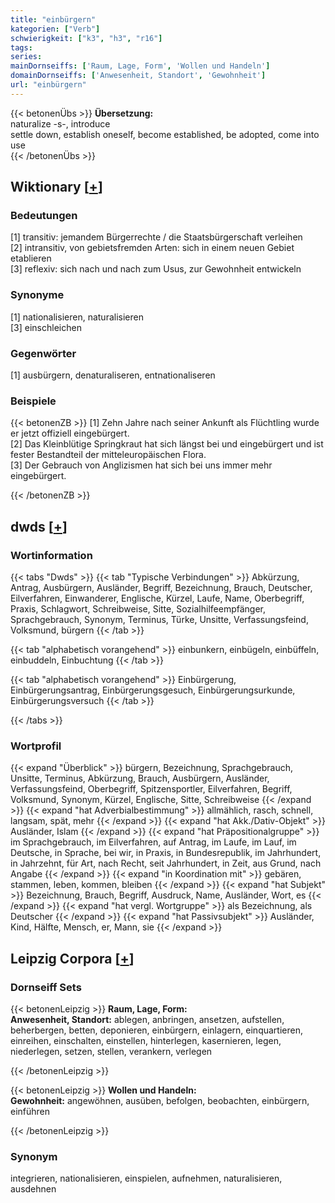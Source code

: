 ```yaml
---
title: "einbürgern"
kategorien: ["Verb"]
schwierigkeit: ["k3", "h3", "r16"]
tags:
series:
mainDornseiffs: ['Raum, Lage, Form', 'Wollen und Handeln']
domainDornseiffs: ['Anwesenheit, Standort', 'Gewohnheit']
url: "einbürgern"
---
```


{{< betonenÜbs >}}
**Übersetzung:**  
naturalize -s-, introduce  
settle down, establish oneself, become established, be adopted, come into use  
{{< /betonenÜbs >}}

## Wiktionary [[+](https://de.wiktionary.org/wiki/einbürgern)]

### Bedeutungen
[1] transitiv: jemandem Bürgerrechte / die Staatsbürgerschaft verleihen  
[2] intransitiv, von gebietsfremden Arten: sich in einem neuen Gebiet etablieren  
[3] reflexiv: sich nach und nach zum Usus, zur Gewohnheit entwickeln  

### Synonyme
[1] nationalisieren, naturalisieren  
[3] einschleichen  

### Gegenwörter
[1] ausbürgern, denaturaliseren, entnationaliseren  

### Beispiele
{{< betonenZB >}}
[1] Zehn Jahre nach seiner Ankunft als Flüchtling wurde er jetzt offiziell eingebürgert.  
[2] Das Kleinblütige Springkraut hat sich längst bei und eingebürgert und ist fester Bestandteil der mitteleuropäischen Flora.  
[3] Der Gebrauch von Anglizismen hat sich bei uns immer mehr eingebürgert.  

{{< /betonenZB >}}


## dwds [[+](https://www.dwds.de/wb/einbürgern)]

### Wortinformation
{{< tabs "Dwds" >}}
{{< tab "Typische Verbindungen" >}}
Abkürzung, Antrag, Ausbürgern, Ausländer, Begriff, Bezeichnung, Brauch, Deutscher, Eilverfahren, Einwanderer, Englische, Kürzel, Laufe, Name, Oberbegriff, Praxis, Schlagwort, Schreibweise, Sitte, Sozialhilfeempfänger, Sprachgebrauch, Synonym, Terminus, Türke, Unsitte, Verfassungsfeind, Volksmund, bürgern
{{< /tab >}}

{{< tab "alphabetisch vorangehend" >}}
einbunkern, einbügeln, einbüffeln, einbuddeln, Einbuchtung
{{< /tab >}}

{{< tab "alphabetisch vorangehend" >}}
Einbürgerung, Einbürgerungsantrag, Einbürgerungsgesuch, Einbürgerungsurkunde, Einbürgerungsversuch
{{< /tab >}}

{{< /tabs >}}

### Wortprofil
{{< expand "Überblick" >}} bürgern, Bezeichnung, Sprachgebrauch, Unsitte, Terminus, Abkürzung, Brauch, Ausbürgern, Ausländer, Verfassungsfeind, Oberbegriff, Spitzensportler, Eilverfahren, Begriff, Volksmund, Synonym, Kürzel, Englische, Sitte, Schreibweise {{< /expand >}}
{{< expand "hat Adverbialbestimmung" >}} allmählich, rasch, schnell, langsam, spät, mehr {{< /expand >}}
{{< expand "hat Akk./Dativ-Objekt" >}} Ausländer, Islam {{< /expand >}}
{{< expand "hat Präpositionalgruppe" >}} im Sprachgebrauch, im Eilverfahren, auf Antrag, im Laufe, im Lauf, im Deutsche, in Sprache, bei wir, in Praxis, in Bundesrepublik, im Jahrhundert, in Jahrzehnt, für Art, nach Recht, seit Jahrhundert, in Zeit, aus Grund, nach Angabe {{< /expand >}}
{{< expand "in Koordination mit" >}} gebären, stammen, leben, kommen, bleiben {{< /expand >}}
{{< expand "hat Subjekt" >}} Bezeichnung, Brauch, Begriff, Ausdruck, Name, Ausländer, Wort, es {{< /expand >}}
{{< expand "hat vergl. Wortgruppe" >}} als Bezeichnung, als Deutscher {{< /expand >}}
{{< expand "hat Passivsubjekt" >}} Ausländer, Kind, Hälfte, Mensch, er, Mann, sie {{< /expand >}}

## Leipzig Corpora [[+](https://corpora.uni-leipzig.de/en/res?word=einbürgern&corpusId=deu_newscrawl-public_2018)]

### Dornseiff Sets
{{< betonenLeipzig >}}
**Raum, Lage, Form:**  
**Anwesenheit, Standort:** ablegen, anbringen, ansetzen, aufstellen, beherbergen, betten, deponieren, einbürgern, einlagern, einquartieren, einreihen, einschalten, einstellen, hinterlegen, kasernieren, legen, niederlegen, setzen, stellen, verankern, verlegen  

{{< /betonenLeipzig >}}


{{< betonenLeipzig >}}
**Wollen und Handeln:**  
**Gewohnheit:** angewöhnen, ausüben, befolgen, beobachten, einbürgern, einführen  

{{< /betonenLeipzig >}}

### Synonym
integrieren, nationalisieren, einspielen, aufnehmen, naturalisieren, ausdehnen

